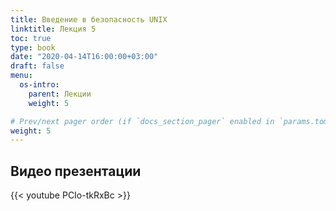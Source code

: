 ```yaml
---
title: Введение в безопасность UNIX
linktitle: Лекция 5
toc: true
type: book
date: "2020-04-14T16:00:00+03:00"
draft: false
menu:
  os-intro:
    parent: Лекции
    weight: 5

# Prev/next pager order (if `docs_section_pager` enabled in `params.toml`)
weight: 5
---
```


## Видео презентации

{{< youtube PCIo-tkRxBc >}}
